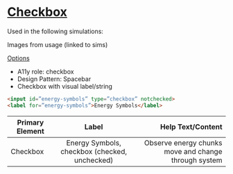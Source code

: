 # [Checkbox](Checkbox.js)

Used in the following simulations:

Images from usage (linked to sims)

[Options](Checkbox.js#L39-L69)

* A11y role: checkbox
* Design Pattern: Spacebar
* Checkbox with visual label/string
```html
<input id=”energy-symbols” type=”checkbox” notchecked>
<label for=”energy-symbols”>Energy Symbols</label>
```

| Primary Element        | Label | Help Text/Content |
| ------------- |:-------------:| -----:|
| Checkbox | Energy Symbols, checkbox (checked, unchecked) | Observe energy chunks move and change through system |